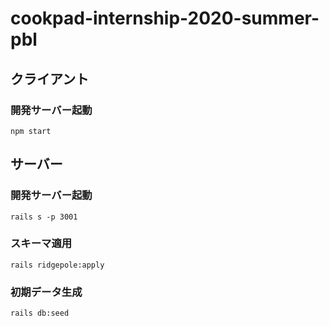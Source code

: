 # cookpad-internship-2020-summer-pbl


## クライアント

### 開発サーバー起動

```
npm start
```

## サーバー

### 開発サーバー起動

```
rails s -p 3001
```

### スキーマ適用

```
rails ridgepole:apply
```

### 初期データ生成

```
rails db:seed
```

